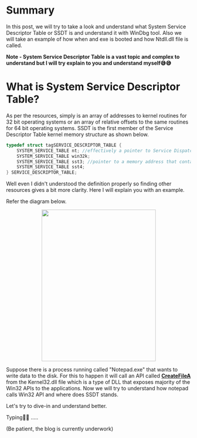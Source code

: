 # Summary
In this post, we will try to take a look and understand what System Service Descriptor Table or SSDT is and understand it with WinDbg tool. Also we will take an example of how when and exe is booted and how Ntdll.dll file is called.

**Note -  System Service Descriptor Table is a vast topic and complex to understand but I will try explain to you and understand myself😅😅**

# What is System Service Descriptor Table?
As per the resources, simply is an array of addresses to kernel routines for 32 bit operating systems or an array of relative offsets to the same routines for 64 bit operating systems. SSDT is the first member of the Service Descriptor Table kernel memory structure as shown below.
```CPP
typedef struct tagSERVICE_DESCRIPTOR_TABLE {
    SYSTEM_SERVICE_TABLE nt; //effectively a pointer to Service Dispatch Table (SSDT) itself
    SYSTEM_SERVICE_TABLE win32k;
    SYSTEM_SERVICE_TABLE sst3; //pointer to a memory address that contains how many routines are defined in the table
    SYSTEM_SERVICE_TABLE sst4;
} SERVICE_DESCRIPTOR_TABLE;
```
Well even I didn't understood the definition properly so finding other resources gives a bit more clarity. Here I will explain you with an example. 

Refer the diagram below.

<p align="center">
  <img width="311" height="412" src="https://user-images.githubusercontent.com/59355783/199735744-83db37ee-af78-4c5d-bf8e-56499f27743a.png">
</p>

Suppose there is a process running called "Notepad.exe" that wants to write data to the disk. For this to happen it will call an API called **[CreateFileA](https://learn.microsoft.com/en-us/windows/win32/api/fileapi/nf-fileapi-createfilea)** from the Kernel32.dll file which is a type of DLL that exposes majority of the Win32 APIs to the applications. Now we will try to understand how notepad calls Win32 API and where does SSDT stands.

Let's try to dive-in and understand better.


Typing👨‍💻 .....

(Be patient, the blog is currently underwork)
